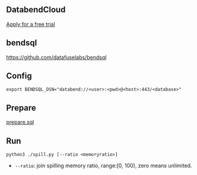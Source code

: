 ## DatabendCloud

[Apply for a free trial](https://databend.com/apply)

## bendsql
https://github.com/datafuselabs/bendsql

## Config

```
export BENDSQL_DSN="databend://<user>:<pwd>@<host>:443/<database>"
```

## Prepare
[prepare.sql](prepare.sql)

## Run

```
python3 ./spill.py [--ratio <memoryratio>]
```

* `--ratio`: join spilling memory ratio, range:[0, 100), zero means unlimited.
